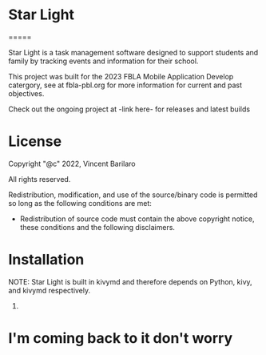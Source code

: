 # Star Light
=====

Star Light is a task management software designed to support students and family by tracking events and information for their school. 

This project was built for the 2023 FBLA Mobile Application Develop catergory, see at fbla-pbl.org for more information for current and past objectives. 

Check out the ongoing project at -link here- for releases and latest builds

# License

Copyright "@c" 2022, Vincent Barilaro

All rights reserved.

Redistribution, modification, and use of the source/binary code is permitted so long as the following conditions are met:

* Redistribution of source code must contain the above copyright notice, these conditions and the following disclaimers.


# Installation

NOTE: Star Light is built in kivymd and therefore depends on Python, kivy, and kivymd respectively.

1. 

# I'm coming back to it don't worry